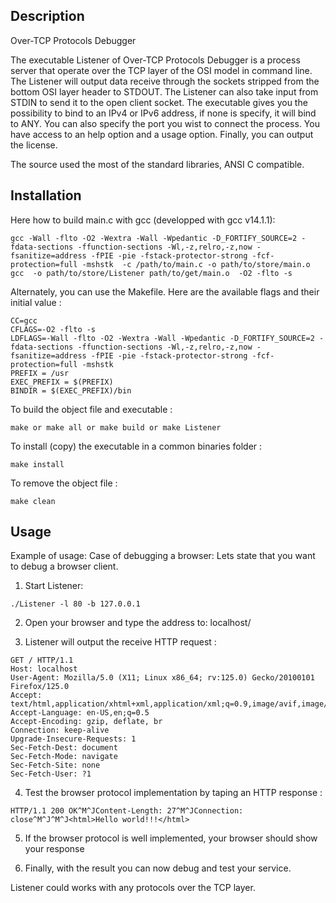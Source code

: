 ## Description
Over-TCP Protocols Debugger

The executable Listener of Over-TCP Protocols Debugger is a process server that operate over the TCP layer of the OSI model in command line.
The Listener will output data receive through the sockets stripped from the bottom OSI layer header to STDOUT.
The Listener can also take input from STDIN to send it to the open client socket.
The executable gives you the possibility to bind to an IPv4 or IPv6 address, if none is specify, it will bind to ANY.
You can also specify the port you wist to connect the process.
You have access to an help option and a usage option.
Finally, you can output the license.

The source used the most of the standard libraries, ANSI C compatible. 

## Installation

Here how to build main.c with gcc (developped with gcc v14.1.1):
```
gcc -Wall -flto -O2 -Wextra -Wall -Wpedantic -D_FORTIFY_SOURCE=2 -fdata-sections -ffunction-sections -Wl,-z,relro,-z,now -fsanitize=address -fPIE -pie -fstack-protector-strong -fcf-protection=full -mshstk  -c /path/to/main.c -o path/to/store/main.o
gcc  -o path/to/store/Listener path/to/get/main.o  -O2 -flto -s
```
Alternately, you can use the Makefile. Here are the available flags and their initial value :
```
CC=gcc
CFLAGS=-O2 -flto -s
LDFLAGS=-Wall -flto -O2 -Wextra -Wall -Wpedantic -D_FORTIFY_SOURCE=2 -fdata-sections -ffunction-sections -Wl,-z,relro,-z,now -fsanitize=address -fPIE -pie -fstack-protector-strong -fcf-protection=full -mshstk
PREFIX = /usr
EXEC_PREFIX = $(PREFIX)
BINDIR = $(EXEC_PREFIX)/bin
```
To build the object file and executable :
```
make or make all or make build or make Listener
```
To install (copy) the executable in a common binaries folder :
```
make install
```
To remove the object file :
```
make clean
```

## Usage

Example of usage:
Case of debugging a browser:
Lets state that you want to debug a browser client.
1. Start Listener:
```
./Listener -l 80 -b 127.0.0.1
```
2. Open your browser and type the address to: localhost/

3. Listener will output the receive HTTP request :
```
GET / HTTP/1.1
Host: localhost
User-Agent: Mozilla/5.0 (X11; Linux x86_64; rv:125.0) Gecko/20100101 Firefox/125.0
Accept: text/html,application/xhtml+xml,application/xml;q=0.9,image/avif,image/webp,*/*;q=0.8
Accept-Language: en-US,en;q=0.5
Accept-Encoding: gzip, deflate, br
Connection: keep-alive
Upgrade-Insecure-Requests: 1
Sec-Fetch-Dest: document
Sec-Fetch-Mode: navigate
Sec-Fetch-Site: none
Sec-Fetch-User: ?1
```
4. Test the browser protocol implementation by taping an HTTP response :
```
HTTP/1.1 200 OK^M^JContent-Length: 27^M^JConnection: close^M^J^M^J<html>Hello world!!!</html>
```
5. If the browser protocol is well implemented, your browser should show your response

6. Finally, with the result you can now debug and test your service.

Listener could works with any protocols over the TCP layer.
